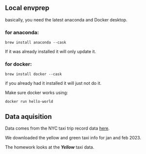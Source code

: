 ## Local envprep
basically, you need the latest anaconda and Docker desktop.

### for anaconda:

````
brew install anaconda --cask
````
If it was already installed it will only update it.

### for docker:

````
brew install docker --cask
````

if you already had it installed it will just not do it.

Make sure docker works using:
````
docker run hello-world
````

## Data aquisition
Data comes from the NYC taxi trip record data [here](https://www.nyc.gov/site/tlc/about/tlc-trip-record-data.page).

We downloaded the yellow and green taxi info for jan and feb 2023.

The homework looks at the ***Yellow*** taxi data.